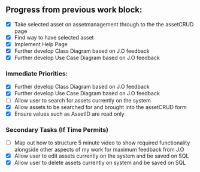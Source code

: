 ## Progress from previous work block:

- [x] Take selected asset on assetmanagement through to the the assetCRUD page
- [x] Find way to have selected asset
- [x] Implement Help Page
- [x] Further develop Class Diagram based on J.O feedback
- [x] Further develop Use Case Diagram based on J.O feedback

### Immediate Priorities:
- [x] Further develop Class Diagram based on J.O feedback
- [x] Further develop Use Case Diagram based on J.O feedback
- [ ] Allow user to search for assets currently on the system
- [x] Allow assets to be searched for and brought into the assetCRUD form
- [x] Ensure values such as AssetID are read only 
### Secondary Tasks (If Time Permits)
- [ ] Map out how to structure 5 minute video to show required functionality alongside other aspects of my work for maximum feedback from J.O
- [x] Allow user to edit assets currently on the system and be saved on SQL
- [x] Allow user to delete assets currently on system and be saved on SQL
